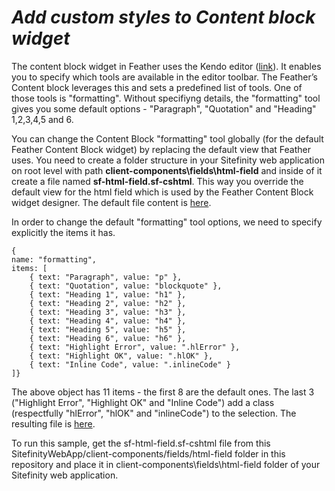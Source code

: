 ﻿*Add custom styles to Content block widget*
=====================================

The content block widget in Feather uses the Kendo editor
([link](http://demos.telerik.com/kendo-ui/editor/index)). It enables you
to specify which tools are available in the editor toolbar. The
Feather’s Content block leverages this and sets a predefined list of
tools. One of those tools is "formatting". Without specifiyng details, 
the "formatting" tool gives you some default options - "Paragraph", "Quotation" and "Heading" 1,2,3,4,5 and 6.

You can change the Content Block "formatting" tool globally (for the default
Feather Content Block widget) by replacing the default view that Feather
uses. You need to create a folder structure in your Sitefinity web
application on root level with path
**client-components\\fields\\html-field** and inside of it create a file
named **sf-html-field.sf-cshtml**. This way you override the default
view for the html field which is used by the Feather Content Block
widget designer. The default file content is
[here](https://github.com/Sitefinity/feather/blob/master/Telerik.Sitefinity.Frontend/client-components/fields/html-field/sf-html-field.sf-cshtml).

In order to change the default "formatting" tool options, we need to specify explicitly the items it has. 
	
	{ 
	name: "formatting", 
	items: [
		{ text: "Paragraph", value: "p" },
		{ text: "Quotation", value: "blockquote" },
		{ text: "Heading 1", value: "h1" },
		{ text: "Heading 2", value: "h2" },
		{ text: "Heading 3", value: "h3" },
		{ text: "Heading 4", value: "h4" },
		{ text: "Heading 5", value: "h5" },
		{ text: "Heading 6", value: "h6" },
		{ text: "Highlight Error", value: ".hlError" },
		{ text: "Highlight OK", value: ".hlOK" },
		{ text: "Inline Code", value: ".inlineCode" }
	]}
	
The above object has 11 items - the first 8 are the default ones. The last 3 ("Highlight Error", "Highlight OK" and "Inline Code")
add a class (respectfully "hlError", "hlOK" and "inlineCode") to the selection. The resulting file is [here](SitefinityWebApp/client-components/fields/html-field/sf-html-field.sf-cshtml).

To run this sample, get the sf-html-field.sf-cshtml file from this SitefinityWebApp/client-components/fields/html-field folder in this repository and place it in client-components\fields\html-field folder of your Sitefinity web application.
